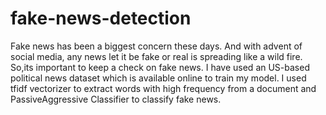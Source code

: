 # fake-news-detection
Fake news has been a biggest concern these days. And with advent of social media, any news let it be fake or real is spreading like a wild fire. So,its important to keep a check on fake news. 
I have used an US-based political news dataset which is available online to train my model.
I used tfidf vectorizer to extract words with high frequency from a document and PassiveAggressive Classifier to classify fake news.
